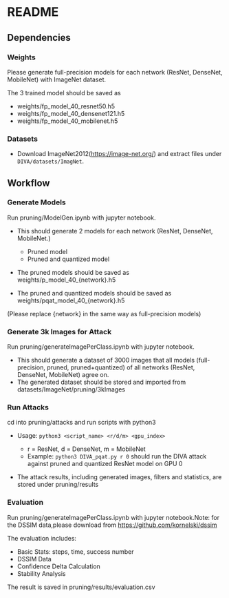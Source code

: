 # README

## Dependencies

### Weights

Please generate full-precision models for each network (ResNet, DenseNet, MobileNet) with ImageNet dataset. 

The 3 trained model should be saved as 

- weights/fp_model_40_resnet50.h5
- weights/fp_model_40_densenet121.h5
- weights/fp_model_40_mobilenet.h5

### Datasets

- Download ImageNet2012(https://image-net.org/) and extract files under ``DIVA/datasets/ImagNet``.

## Workflow

### Generate Models

Run pruning/ModelGen.ipynb with jupyter notebook. 

- This should generate 2 models for each network (ResNet, DenseNet, MobileNet.)
  - Pruned model
  - Pruned and quantized model
- The pruned models should be saved as weights/p_model_40_{network}\.h5

- The pruned and quantized models should be saved as weights/pqat_model_40_{network}.h5

(Please replace {network} in the same way as full-precision models)

### Generate 3k Images for Attack

Run pruning/generateImagePerClass.ipynb with jupyter notebook.

- This should generate a dataset of 3000 images that all models (full-precision, pruned, pruned+quantized) of all networks (ResNet, DenseNet, MobileNet) agree on.
- The generated dataset should be stored and imported from datasets/ImageNet/pruning/3kImages

### Run Attacks

cd into pruning/attacks and run scripts with python3

- Usage: `python3 <script_name> <r/d/m> <gpu_index> `
  - r = ResNet, d = DenseNet, m = MobileNet
  - Example: `python3 DIVA_pqat.py r 0` should run the DIVA attack against pruned and quantized ResNet model on GPU 0

- The attack results, including generated images, filters and statistics, are stored under pruning/results

### Evaluation
Run pruning/generateImagePerClass.ipynb with jupyter notebook.Note: for the DSSIM data,please download from https://github.com/kornelski/dssim

The evaluation includes:
- Basic Stats: steps, time, success number
- DSSIM Data
- Confidence Delta Calculation
- Stability Analysis

The result is saved in pruning/results/evaluation.csv